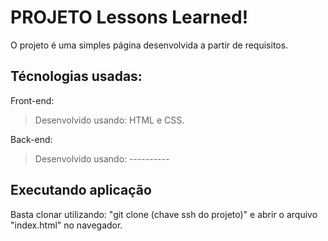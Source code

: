 # PROJETO Lessons Learned!
O projeto é uma simples página desenvolvida a partir de requisitos.

## Técnologias usadas:

Front-end:
> Desenvolvido usando: HTML e CSS.

Back-end:
> Desenvolvido usando: ----------

## Executando aplicação
Basta clonar utilizando: "git clone (chave ssh do projeto)" e abrir o arquivo "index.html" no navegador.
